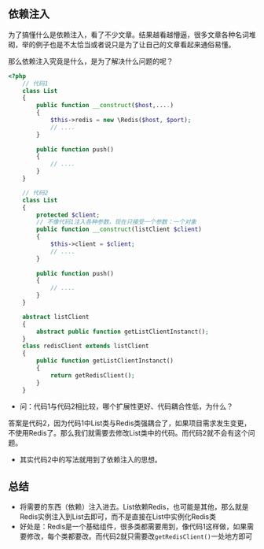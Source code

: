 ## 依赖注入

为了搞懂什么是依赖注入，看了不少文章。结果越看越懵逼，很多文章各种名词堆砌，举的例子也是不太恰当或者说只是为了让自己的文章看起来通俗易懂。

那么依赖注入究竟是什么，是为了解决什么问题的呢？

```php
<?php
    // 代码1
    class List
	{
    	public function __construct($host,....)
        {
            $this->redis = new \Redis($host, $port);
            // ....
        }
    
    	public function push()
        {
            // ....
        }
	}

	// 代码2
	class List
    {
        protected $client;
        // 不像代码1注入各种参数，现在只接受一个参数：一个对象
    	public function __construct(listClient $client)
        {
            $this->client = $client;
            // ....
        }
    
    	public function push()
        {
            // ....
        }
	}

	abstract listClient
    {
        abstract public function getListClientInstanct();
    }
	class redisClient extends listClient
    {
        public function getListClientInstanct()
        {
            return getRedisClient();
        }
    }
```

* 问：代码1与代码2相比较，哪个扩展性更好、代码耦合性低，为什么？

答案是代码2，因为代码1中List类与Redis类强耦合了，如果项目需求发生变更，不使用Redis了。那么我们就需要去修改List类中的代码。而代码2就不会有这个问题。

* 其实代码2中的写法就用到了依赖注入的思想。

## 总结

* 将需要的东西（依赖）注入进去。List依赖Redis，也可能是其他，那么就是Redis实例注入到List去即可，而不是直接在List中实例化Redis类
* 好处是：Redis是一个基础组件，很多类都需要用到，像代码1这样做，如果需要修改，每个类都要改。而代码2就只需要改`getRedisClient()`一处地方即可